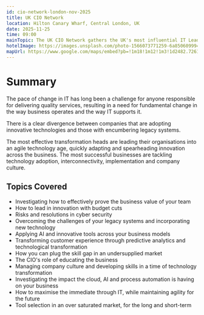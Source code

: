 ```yaml
---
id: cio-network-london-nov-2025
title: UK CIO Network
location: Hilton Canary Wharf, Central London, UK
date: 2025-11-25
time: 09:00
mainTopic: The UK CIO Network gathers the UK's most influential IT Leaders from the UK's largest organisations to network, share best practice and discuss the upcoming challenges and opportunities arising from the latest technology in a private, closed door environment.
hotelImage: https://images.unsplash.com/photo-1566073771259-6a8506099945?w=800
mapUrl: https://www.google.com/maps/embed?pb=!1m18!1m12!1m3!1d2482.7261722423814!2d-0.025024684222844!3d51.50536571780854!2m3!1f0!2f0!3f0!3m2!1i1024!2i768!4f13.1!3m3!1m2!1s0x487602b7c1c0e0e9%3A0x7c0f0b0b0b0b0b0b!2sHilton%20London%20Canary%20Wharf!5e0!3m2!1sen!2suk!4v1234567890
---
```


# Summary

The pace of change in IT has long been a challenge for anyone responsible for delivering quality services, resulting in a need for fundamental change in the way business operates and the way IT supports it.

There is a clear divergence between companies that are adopting innovative technologies and those with encumbering legacy systems.

The most effective transformation heads are leading their organisations into an agile technology age, quickly adapting and spearheading innovation across the business. The most successful businesses are tackling technology adoption, interconnectivity, implementation and company culture.

## Topics Covered

- Investigating how to effectively prove the business value of your team
- How to lead in innovation with budget cuts
- Risks and resolutions in cyber security
- Overcoming the challenges of your legacy systems and incorporating new technology
- Applying AI and innovative tools across your business models
- Transforming customer experience through predictive analytics and technological transformation
- How you can plug the skill gap in an undersupplied market
- The CIO's role of educating the business
- Managing company culture and developing skills in a time of technology transformation
- Investigating the impact the cloud, AI and process automation is having on your business
- How to maximise the immediate through IT, while maintaining agility for the future
- Tool selection in an over saturated market, for the long and short-term
